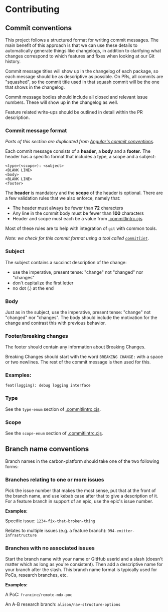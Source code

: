 # Contributing

## Commit conventions

This project follows a structured format for writing commit messages. The main benefit of this
approach is that we can use these details to automatically generate things like changelogs, in
addition to clarifying what changes correspond to which features and fixes when looking at our Git
history.

Commit message titles will show up in the changelog of each package, so each message should be as
descriptive as possible. On PRs, all commits are "squashed", so the commit title used in that squash
commit will be the one that shows in the changelog.

Commit message bodies should include all closed and relevant issue numbers. These will show up in
the changelog as well.

Feature related write-ups should be outlined in detail within the PR description.

### Commit message format

_Parts of this section are duplicated from
[Angular's commit conventions](https://github.com/angular/angular/blob/master/CONTRIBUTING.md#-commit-message-guidelines)._

Each commit message consists of a **header**, a **body** and a **footer**. The header has a specific
format that includes a type, a scope and a subject:

```git
<type>(<scope>): <subject>
<BLANK LINE>
<body>
<BLANK LINE>
<footer>
```

The **header** is mandatory and the **scope** of the header is optional. There are a few validation
rules that we also enforce, namely that:

- The header must always be fewer than **72** characters
- Any line in the commit body must be fewer than **100** characters
- Header and scope must each be a value from
  [.commitlintrc.cjs](https://github.com/ibm-telemetry/telemetry-js/blob/main/.commitlintrc.cjs)

Most of these rules are to help with integration of `git` with common tools.

_Note: we check for this commit format using a tool called
[`commitlint`](https://commitlint.js.org/#/)_.

### Subject

The subject contains a succinct description of the change:

- use the imperative, present tense: "change" not "changed" nor "changes"
- don't capitalize the first letter
- no dot (.) at the end

### Body

Just as in the subject, use the imperative, present tense: "change" not "changed" nor "changes". The
body should include the motivation for the change and contrast this with previous behavior.

### Footer/breaking changes

The footer should contain any information about Breaking Changes.

Breaking Changes should start with the word `BREAKING CHANGE:` with a space or two newlines. The
rest of the commit message is then used for this.

### Examples:

`feat(logging): debug logging interface`

### Type

See the `type-enum` section of
[.commitlintrc.cjs](https://github.com/ibm-telemetry/telemetry-js/blob/main/.commitlintrc.cjs).

### Scope

See the `scope-enum` section of
[.commitlintrc.cjs](https://github.com/ibm-telemetry/telemetry-js/blob/main/.commitlintrc.cjs).

## Branch name conventions

Branch names in the carbon-platform should take one of the two following forms:

### Branches relating to one or more issues

Pick the issue number that makes the most sense, put that at the front of the branch name, and use
kebab case after that to give a description of it. For a feature branch in support of an epic, use
the epic's issue number.

**Examples:**

Specific issue: `1234-fix-that-broken-thing`

Relates to multiple issues (e.g. a feature branch): `994-emitter-infrastructure`

### Branches with no associated issues

Start the branch name with your name or GitHub userid and a slash (doesn't matter which as long as
you're consistent). Then add a descriptive name for your branch after the slash. This branch name
format is typically used for PoCs, research branches, etc.

**Examples:**

A PoC: `francine/remote-mdx-poc`

An A-B research branch: `alison/nav-structure-options`
